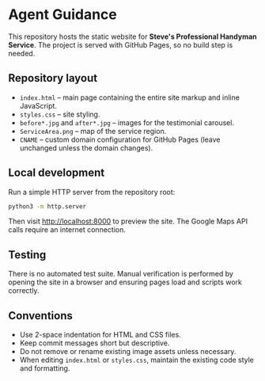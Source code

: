 # Agent Guidance

This repository hosts the static website for **Steve's Professional Handyman Service**. The project is served with GitHub Pages, so no build step is needed.

## Repository layout
- `index.html` – main page containing the entire site markup and inline JavaScript.
- `styles.css` – site styling.
- `before*.jpg` and `after*.jpg` – images for the testimonial carousel.
- `ServiceArea.png` – map of the service region.
- `CNAME` – custom domain configuration for GitHub Pages (leave unchanged unless the domain changes).

## Local development
Run a simple HTTP server from the repository root:

```bash
python3 -m http.server
```

Then visit [http://localhost:8000](http://localhost:8000) to preview the site. The Google Maps API calls require an internet connection.

## Testing
There is no automated test suite. Manual verification is performed by opening the site in a browser and ensuring pages load and scripts work correctly.

## Conventions
- Use 2-space indentation for HTML and CSS files.
- Keep commit messages short but descriptive.
- Do not remove or rename existing image assets unless necessary.
- When editing `index.html` or `styles.css`, maintain the existing code style and formatting.
